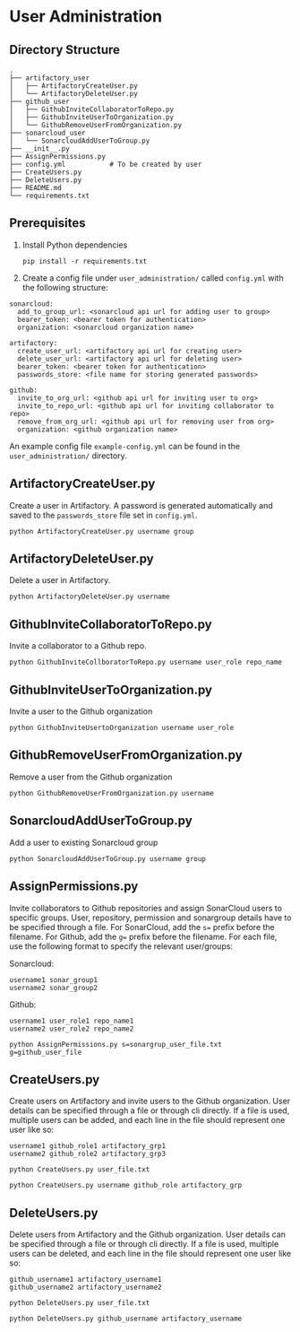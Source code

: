 # User Administration

## Directory Structure
```
.
├── artifactory_user          
│   ├── ArtifactoryCreateUser.py                 
│   └── ArtifactoryDeleteUser.py
├── github_user
│   ├── GithubInviteCollaboratorToRepo.py
│   ├── GithubInviteUserToOrganization.py
│   └── GithubRemoveUserFromOrganization.py
├── sonarcloud_user
│   └── SonarcloudAddUserToGroup.py
├── __init__.py
├── AssignPermissions.py
├── config.yml           # To be created by user
├── CreateUsers.py
├── DeleteUsers.py
├── README.md
└── requirements.txt
```

## Prerequisites

1. Install Python dependencies

   ``pip install -r requirements.txt``

2. Create a config file under ``user_administration/`` called `config.yml` with the following structure:

```
sonarcloud:
  add_to_group_url: <sonarcloud api url for adding user to group>
  bearer_token: <bearer token for authentication>
  organization: <sonarcloud organization name>

artifactory:
  create_user_url: <artifactory api url for creating user>
  delete_user_url: <artifactory api url for deleting user>
  bearer_token: <bearer token for authentication>
  passwords_store: <file name for storing generated passwords>

github:
  invite_to_org_url: <github api url for inviting user to org>
  invite_to_repo_url: <github api url for inviting collaborator to repo>
  remove_from_org_url: <github api url for removing user from org>
  organization: <github organization name>
```

  An example config file ``example-config.yml`` can be found in the ``user_administration/`` directory. 

## ArtifactoryCreateUser.py   
  
Create a user in Artifactory. A password is generated automatically and saved to the ``passwords_store`` file set in ``config.yml``.

``python ArtifactoryCreateUser.py username group``

## ArtifactoryDeleteUser.py 

Delete a user in Artifactory. 

``python ArtifactoryDeleteUser.py username``

## GithubInviteCollaboratorToRepo.py

Invite a collaborator to a Github repo.

``python GithubInviteCollboratorToRepo.py username user_role repo_name``


## GithubInviteUserToOrganization.py

Invite a user to the Github organization

``python GithubInviteUsertoOrganization username user_role``

## GithubRemoveUserFromOrganization.py

Remove a user from the Github organization

``python GithubRemoveUserFromOrganization.py username``

## SonarcloudAddUserToGroup.py

Add a user to existing Sonarcloud group

``python SonarcloudAddUserToGroup.py username group``

## AssignPermissions.py

Invite collaborators to Github repositories and assign SonarCloud users to specific groups. User, repository, permission and sonargroup details have to be specified through a file. For SonarCloud, add the ```s=``` prefix before the filename. For Github, add the ```g=``` prefix before the filename. For each file, use the following format to specify the relevant user/groups:

Sonarcloud:
```
username1 sonar_group1
username2 sonar_group2
``` 
Github:
```
username1 user_role1 repo_name1
username2 user_role2 repo_name2
```

``python AssignPermissions.py s=sonargrup_user_file.txt g=github_user_file``

## CreateUsers.py

Create users on Artifactory and invite users to the Github organization. User details can be specified through a file or through cli directly. If a file is used, multiple users can be added, and each line in the file should represent one user like so:

    username1 github_role1 artifactory_grp1
    username2 github_role2 artifactory_grp3

``python CreateUsers.py user_file.txt``

``python CreateUsers.py username github_role artifactory_grp``

## DeleteUsers.py

Delete users from Artifactory and the Github organization. User details can be specified through a file or through cli directly. If a file is used, multiple users can be deleted, and each line in the file should represent one user like so:

    github_username1 artifactory_username1
    github_username2 artifactory_username2

``python DeleteUsers.py user_file.txt``

``python DeleteUsers.py github_username artifactory_username``